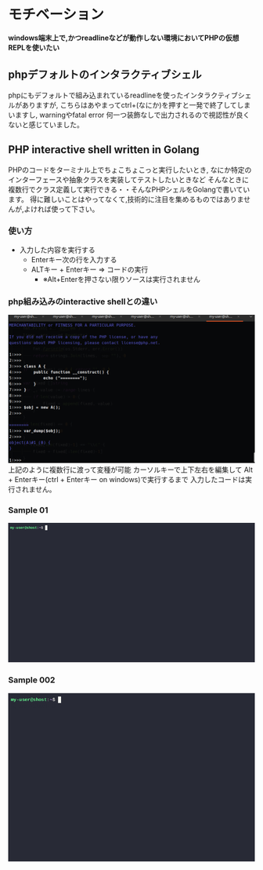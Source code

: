 # モチベーション

**windows端末上で,かつreadlineなどが動作しない環境においてPHPの仮想REPLを使いたい**


## phpデフォルトのインタラクティブシェル
phpにもデフォルトで組み込まれているreadlineを使ったインタラクティブシェルがありますが,
こちらはあやまってctrl+(なにか)を押すと一発で終了してしまいますし,
warningやfatal error 何一つ装飾なしで出力されるので視認性が良くないと感じていました。

## PHP  interactive shell written in Golang
PHPのコードをターミナル上でちょこちょこっと実行したいとき,
なにか特定のインターフェースや抽象クラスを実装してテストしたいときなど
そんなときに複数行でクラス定義して実行できる・・そんなPHPシェルをGolangで書いています。
得に難しいことはやってなくて,技術的に注目を集めるものではありませんが,よければ使って下さい。


### 使い方
- 入力した内容を実行する
    - Enterキー次の行を入力する
    - ALTキー + Enterキー => コードの実行
        - ※Alt+Enterを押さない限りソースは実行されません


### php組み込みのinteractive shellとの違い
![multiline.png](multiline.png)
上記のように複数行に渡って変種が可能
カーソルキーで上下左右を編集して
Alt + Enterキー(ctrl + Enterキー on windows)で実行するまで
入力したコードは実行されません。

### Sample 01
![alt text](sample.gif)

### Sample 002
![alt text](demo.gif)
